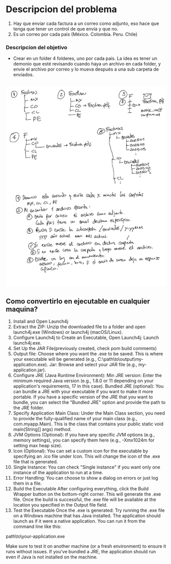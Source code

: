 # Descripcion del problema
1. Hay que enviar cada factura a un correo como adjunto, eso hace que tenga que tener un control de que envía y que no.
2. Es un correo por cada país (México. Colombia. Peru. Chile)

### Descripcion del objetivo
- Crear en un folder 4 folderes, uno por cada país.
  La idea es tener un demonio que esté revisando cuando haya un archivo en cada folder, y envíe el archivo por correo y lo mueva después a una sub carpeta de enviados.

## ![img.png](img.png)


## Como convertirlo en ejecutable en cualquier maquina?
1. Install and Open Launch4j
2. Extract the ZIP: Unzip the downloaded file to a folder and open launch4j.exe (Windows) or launch4j (macOS/Linux).
3. Configure Launch4j to Create an Executable, Open Launch4j: Launch launch4j.exe.
4. Set Up the JAR File(previously created, check pom build comments)
5. Output file: Choose where you want the .exe to be saved. This is where your executable will be generated (e.g., C:\path\to\output\my-application.exe).
Jar: Browse and select your JAR file (e.g., my-application.jar).
6. Configure JRE (Java Runtime Environment):
Min JRE version: Enter the minimum required Java version (e.g., 1.8.0 or 11 depending on your application's requirements, 17 in this case).
Bundled JRE (optional): You can bundle a JRE with your executable if you want to make it more portable. If you have a specific version of the JRE that you want to bundle, you can select the "Bundled JRE" option and provide the path to the JRE folder.
7. Specify Application Main Class:
Under the Main Class section, you need to provide the fully-qualified name of your main class (e.g., com.myapp.Main).
This is the class that contains your public static void main(String[] args) method.
8. JVM Options (Optional):
If you have any specific JVM options (e.g., memory settings), you can specify them here (e.g., -Xmx1024m for setting max heap size).
9. Icon (Optional):
You can set a custom icon for the executable by specifying an .ico file under Icon. This will change the icon of the .exe file that is generated.
10. Single Instance: You can check "Single instance" if you want only one instance of the application to run at a time.
11. Error Handling: You can choose to show a dialog on errors or just log them in a file.
12. Build the Executable
After configuring everything, click the Build Wrapper button on the bottom-right corner. This will generate the .exe file.
Once the build is successful, the .exe file will be available at the location you specified in the Output file field.
13. Test the Executable
Once the .exe is generated:
Try running the .exe file on a Windows machine that has Java installed. The application should launch as if it were a native application.
You can run it from the command line like this:

path\to\your-application.exe

Make sure to test it on another machine (or a fresh environment) to ensure it runs without issues. If you've bundled a JRE, the application should run even if Java is not installed on the machine.